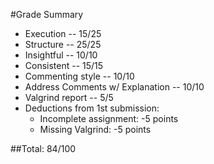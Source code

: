#Grade Summary

* Execution -- 15/25
* Structure -- 25/25
* Insightful -- 10/10
* Consistent -- 15/15
* Commenting style -- 10/10
* Address Comments w/ Explanation -- 10/10
* Valgrind report -- 5/5
* Deductions from 1st submission:
    * Incomplete assignment: -5 points
    * Missing Valgrind: -5 points

##Total: 84/100
